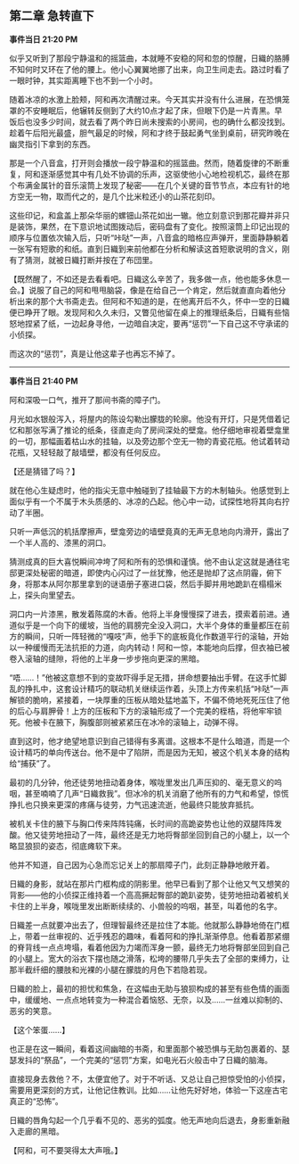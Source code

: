 ## 第二章 急转直下

**事件当日 21:20 PM**

似乎又听到了那段宁静温和的摇篮曲，本就睡不安稳的阿和忽的惊醒，日織的胳膊不知何时又环在了他的腰上。他小心翼翼地挪了出来，向卫生间走去。路过时看了一眼时钟，其实距离睡下也不到一个小时。

随着冰凉的水激上脸颊，阿和再次清醒过来。今天其实并没有什么进展，在恐惧笼罩的不安睡眠后，他辗转反侧到了大约10点才起了床，但眼下仍是一片青黑。早饭后也没多少时间，就去看了两个昨日尚未搜索的小房间，也的确什么都没找到。趁着午后阳光最盛，胆气最足的时候，阿和才终于鼓起勇气坐到桌前，研究昨晚在幽灵指引下拿到的东西。

那是一个八音盒，打开则会播放一段宁静温和的摇篮曲。然而，随着旋律的不断重复，阿和逐渐感觉其中有几处不协调的乐声，这驱使他小心地检视机芯，最终在那个布满金属针的音乐滚筒上发现了秘密——在几个关键的音节节点，本应有针的地方空无一物，取而代之的，是几个比米粒还小的山茶花刻印。

这些印记，和盒盖上那朵华丽的螺钿山茶花如出一辙。他立刻意识到那花瓣并非只是装饰，果然，在下意识地试图拨动后，密码盘有了变化。按照滚筒上印记出现的顺序与位置依次输入后，只听“咔哒”一声，八音盒的暗格应声弹开，里面静静躺着一张写有短歌的和纸。直到日織到来前他都在分析和解读这首短歌说明的含义，刚有了猜测，就被日織打断并按在了布団里。

【既然醒了，不如还是去看看吧。日織这么辛苦了，我多做一点，他也能多休息一会。】说服了自己的阿和甩甩脑袋，像是在给自己一个肯定，然后就直直向着他分析出来的那个大书斋走去。但阿和不知道的是，在他离开后不久，怀中一空的日織便已睁开了眼。发现阿和久久未归，又瞥见他留在桌上的推理纸条后，日織有些恼怒地捏紧了纸，一边起身寻他，一边暗自决定，要再“惩罚”一下自己这不守承诺的小侦探。

而这次的“惩罚”，真是让他这辈子也再忘不掉了。

---

**事件当日 21:40 PM**

阿和深吸一口气，推开了那间书斋的障子门。

月光如水银般泻入，将屋内的陈设勾勒出朦胧的轮廓。他没有开灯，只是凭借着记忆和那张写满了推论的纸条，径直走向了房间深处的壁龛。他仔细地审视着壁龛里的一切，那幅画着枯山水的挂轴，以及旁边那个空无一物的青瓷花瓶。他试着转动花瓶，又轻轻敲了敲墙壁，都没有任何反应。

【还是猜错了吗？】

就在他心生疑虑时，他的指尖无意中触碰到了挂轴最下方的木制轴头。他感觉到上面似乎有一个不属于木头质感的、冰凉的凸起。他心中一动，试探性地将其向右拧动了半圈。

只听一声低沉的机括摩擦声，壁龛旁边的墙壁竟真的无声无息地向内滑开，露出了一个半人高的、漆黑的洞口。

猜测成真的巨大喜悦瞬间冲垮了阿和所有的恐惧和谨慎。他不由认定这就是通往宅邸更深处秘密的暗道，即使内心闪过了一丝犹豫，他还是抛却了这点阴霾，俯下身，将那本从阿尔那里拿到的谜语册子塞进口袋，然后手脚并用地跪趴在榻榻米上，探头向里望去。

洞口内一片漆黑，散发着陈腐的木香。他将上半身慢慢探了进去，摸索着前进。通道似乎是一个向下的缓坡，当他的肩膀完全没入洞口，大半个身体的重量都压在前方的瞬间，只听一阵轻微的“嘎吱”声，他手下的底板竟化作数道平行的滚轴，开始以一种缓慢而无法抗拒的力道，向内转动！阿和一惊，本能地向后撑，但衣袖已被卷入滚轴的缝隙，将他的上半身一步步拖向更深的黑暗。

“唔……！”他被这意想不到的变故吓得手足无措，拼命想要抽出手臂。在这手忙脚乱的挣扎中，这套设计精巧的联动机关继续运作着，头顶上方传来机括“咔哒”一声解锁的脆响，紧接着，一块厚重的压板从暗处猛地盖下，不偏不倚地死死压住了他的后心与肩胛骨！上方的压板和下方的滚轴形成了一个完美的桎梏，将他牢牢锁死。他被卡在腋下，胸腹部则被紧紧压在冰冷的滚轴上，动弹不得。

直到这时，他才绝望地意识到自己错得有多离谱。这根本不是什么暗道，而是一个设计精巧的单向传送台。他不是中了陷阱，而是因为无知，被这个机关本身的结构给“捕获”了。

最初的几分钟，他还徒劳地扭动着身体，喉咙里发出几声压抑的、毫无意义的呜咽，甚至喃喃了几声“日織救我”。但冰冷的机关消磨了他所有的力气和希望，惊慌挣扎也只换来更深的疼痛与徒劳，力气迅速流逝，他最终只能放弃抵抗。

被机关卡住的腋下与胸口传来阵阵钝痛，长时间的高跪姿势也让他的双腿阵阵发酸。他又徒劳地扭动了一阵，最终还是无力地将臀部坐回到自己的小腿上，以一个略显狼狈的姿态，彻底瘫软下来。

他并不知道，自己因为心急而忘记关上的那扇障子门，此刻正静静地敞开着。

日織的身影，就站在那片门框构成的阴影里。他早已看到了那个让他又气又想笑的背影——他的小侦探正维持着一个高高撅起臀部的跪趴姿势，徒劳地扭动着被机关卡住的上半身，喉咙里发出断断续续的、小兽般的呜咽，甚至，叫着他的名字。

日織差一点就要冲出去了，但理智最终还是拉住了本能。他就那么静静地倚在门框上，带着一丝审视的、近乎残忍的趣味，看着阿和的挣扎渐渐停息。他看着那紧绷的脊背线一点点垮塌，看着他因为力竭而浑身一颤，最终无力地将臀部坐回到自己的小腿上。宽大的浴衣下摆也随之滑落，松垮的腰带几乎失去了全部的束缚力，让那半截纤细的腰肢和光裸的小腿在朦胧的月色下若隐若现。

日織的脸上，最初的担忧和焦急，在这幅由无助与狼狈构成的甚至有些色情的画面中，缓缓地、一点点地转变为一种混合着恼怒、无奈，以及……一丝难以抑制的、恶劣的笑意。

【这个笨蛋……】

也正是在这一瞬间，看着这间幽暗的书斋，和里面那个被恐惧与无助包裹着的、瑟瑟发抖的“祭品”，一个完美的“惩罚”方案，如电光石火般击中了日織的脑海。

直接现身去救他？不，太便宜他了。对于不听话、又总让自己担惊受怕的小侦探，需要用更深刻的方式，让他记住教训。比如……让他先好好地，体验一下这座古宅真正的“恐怖”。

日織的唇角勾起一个几乎看不见的、恶劣的弧度。他无声地向后退去，身影重新融入走廊的黑暗。

【阿和，可不要哭得太大声哦。】